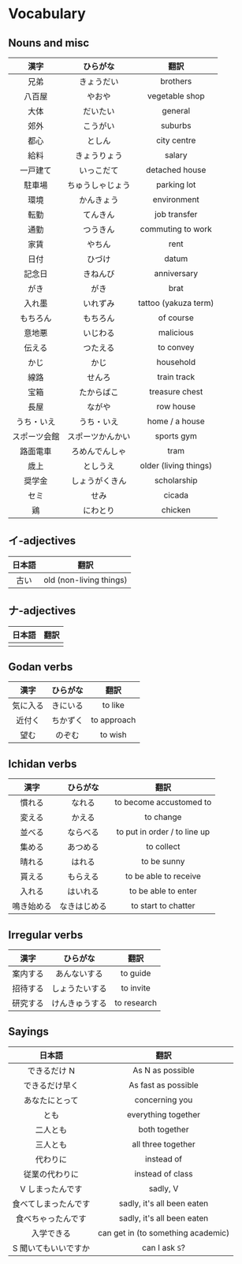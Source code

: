 # Vocabulary

## Nouns and misc

|     漢字     |     ひらがな     |         翻訳          |
|:------------:|:----------------:|:---------------------:|
|     兄弟     |    きょうだい    |       brothers        |
|    八百屋    |      やおや      |    vegetable shop     |
|     大体     |     だいたい     |        general        |
|     郊外     |     こうがい     |        suburbs        |
|     都心     |      としん      |      city centre      |
|     給料     |   きょうりょう   |        salary         |
|   一戸建て   |    いっこだて    |    detached house     |
|    駐車場    | ちゅうしゃじょう |      parking lot      |
|     環境     |    かんきょう    |      environment      |
|     転勤     |     てんきん     |     job transfer      |
|     通勤     |     つうきん     |   commuting to work   |
|     家賃     |      やちん      |         rent          |
|     日付     |      ひづけ      |         datum         |
|    記念日    |     きねんび     |      anniversary      |
|     がき     |       がき       |         brat          |
|    入れ墨    |     いれずみ     | tattoo (yakuza term)  |
|   もちろん   |     もちろん     |       of course       |
|    意地悪    |     いじわる     |       malicious       |
|    伝える    |     つたえる     |       to convey       |
|     かじ     |       かじ       |       household       |
|     線路     |      せんろ      |      train track      |
|     宝箱     |    たからばこ    |    treasure chest     |
|     長屋     |      ながや      |       row house       |
|  うち・いえ  |    うち・いえ    |    home / a house     |
| スポーツ会館 | スポーツかんかい |      sports gym       |
|   路面電車   |  ろめんでんしゃ  |         tram          |
|     歳上     |     としうえ     | older (living things) |
|    奨学金    |  しょうがくきん  |      scholarship      |
|     セミ     |       せみ       |        cicada         |
|      鶏      |     にわとり     |        chicken        |

## イ-adjectives

| 日本語 |          翻訳           |
|:------:|:-----------------------:|
|  古い  | old (non-living things) |

## ナ-adjectives

| 日本語 | 翻訳 |
|:------:|:----:|
|        |      |

## Godan verbs

|   漢字   | ひらがな |    翻訳     |
|:--------:|:--------:|:-----------:|
| 気に入る | きにいる |   to like   |
|  近付く  | ちかずく | to approach |
|   望む   |  のぞむ  |   to wish   |

## Ichidan verbs

|    漢字    |   ひらがな   |             翻訳             |
|:----------:|:------------:|:----------------------------:|
|   慣れる   |    なれる    |   to become accustomed to    |
|   変える   |    かえる    |          to change           |
|   並べる   |   ならべる   | to put in order / to line up |
|   集める   |   あつめる   |          to collect          |
|   晴れる   |    はれる    |         to be sunny          |
|   貰える   |   もらえる   |    to be able to receive     |
|   入れる   |   はいれる   |     to be able to enter      |
| 鳴き始める | なきはじめる |     to start to chatter      |

## Irregular verbs

|   漢字   |    ひらがな    |    翻訳     |
|:--------:|:--------------:|:-----------:|
| 案内する |  あんないする  |  to guide   |
| 招待する | しょうたいする |  to invite  |
| 研究する | けんきゅうする | to research |

## Sayings

|        日本語        |                翻訳                |
|:--------------------:|:----------------------------------:|
|     できるだけ N     |          As N as possible          |
|    できるだけ早く    |        As fast as possible         |
|    あなたにとって    |           concerning you           |
|         とも         |        everything together         |
|       二人とも       |           both together            |
|       三人とも       |         all three together         |
|       代わりに       |             instead of             |
|    従業の代わりに    |          instead of class          |
|   V しまったんです   |              sadly, V              |
| 食べてしまったんです |     sadly, it's all been eaten     |
|  食べちゃったんです  |     sadly, it's all been eaten     |
|      入学できる      | can get in (to something academic) |
| S 聞いてもいいですか |           can I ask `S`?           |
